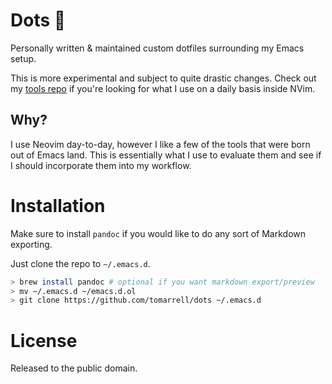 # Dots :scroll:
Personally written &amp; maintained custom dotfiles surrounding my Emacs setup.

This is more experimental and subject to quite drastic changes. Check out my [tools repo](https://github.com/tomarrell/tools) if you're looking for what I use on a daily basis inside NVim.

## Why?
I use Neovim day-to-day, however I like a few of the tools that were born out of Emacs land. This is essentially what I use to evaluate them and see if I should incorporate them into my workflow.

# Installation

Make sure to install `pandoc` if you would like to do any sort of Markdown exporting.

Just clone the repo to `~/.emacs.d`.

```bash
> brew install pandoc # optional if you want markdown export/preview
> mv ~/.emacs.d ~/emacs.d.ol
> git clone https://github.com/tomarrell/dots ~/.emacs.d
```

# License #

Released to the public domain.

